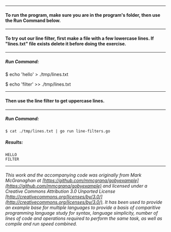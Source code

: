 ___
#### To run the program, make sure you are in the program's folder, then use the Run Command below.
___
#### To try out our line filter, first make a file with a few lowercase lines. If "lines.txt" file exists delete it before doing the exercise. 
___
##### Run Command:

$ echo 'hello'   > ./tmp/lines.txt

$ echo 'filter' >> ./tmp/lines.txt

___
#### Then use the line filter to get uppercase lines.

___
##### Run Command:

`$ cat ./tmp/lines.txt | go run line-filters.go`

##### Results:
```
HELLO
FILTER
```
___
###### This work and the accompanying code was originally from Mark McGranaghan at [https://github.com/mmcgrana/gobyexample](https://github.com/mmcgrana/gobyexample) and licensed under a Creative Commons Attribution 3.0 Unported License [http://creativecommons.org/licenses/by/3.0/](http://creativecommons.org/licenses/by/3.0/). It has been used to provide an example base for multiple languages to provide a basis of comparitive programming language study for syntax, language simplicity, number of lines of code and operations required to perform the same task, as well as compile and run speed combined.
